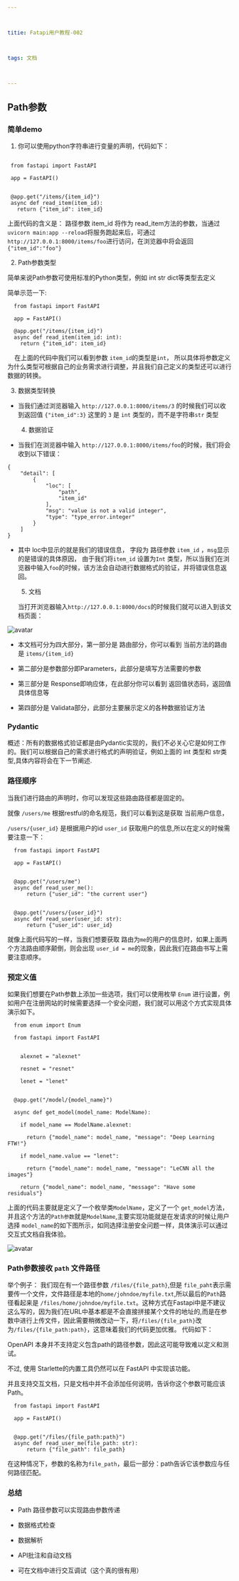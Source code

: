 ```yaml
---



titie: Fatapi用户教程-002



tags: 文档



---
```




## Path参数

### 简单demo


 1.  你可以使用python字符串进行变量的声明，代码如下：

```

 from fastapi import FastAPI

 app = FastAPI()


 @app.get("/items/{item_id}")
 async def read_item(item_id):
   return {"item_id": item_id}

 ```

 上面代码的含义是： 路径参数 item_id 将作为 read_item方法的参数，当通过`uvicorn main:app --reload`将服务跑起来后，可通过`http://127.0.0.1:8000/items/foo`进行访问，在浏览器中将会返回 `{"item_id":"foo"}`


  2.  Path参数类型


  简单来说Path参数可使用标准的Python类型，例如 int str dict等类型去定义

  简单示范一下: 

```  
  from fastapi import FastAPI

  app = FastAPI()

  @app.get("/items/{item_id}")
  async def read_item(item_id: int):
​    return {"item_id": item_id}
```

    在上面的代码中我们可以看到参数 `item_id`的类型是`int`， 所以具体将参数定义为什么类型可根据自己的业务需求进行调整，并且我们自己定义的类型还可以进行数据的转换。


  3. 数据类型转换


* 当我们通过浏览器输入 `http://127.0.0.1:8000/items/3` 的时候我们可以收到返回值 `{"item_id":3}` 这里的 `3` 是 `int` 类型的，而不是字符串`str` 类型


  4.  数据验证

* 当我们在浏览器中输入 `http://127.0.0.1:8000/items/foo`的时候，我们将会收到以下错误：

```
{
    "detail": [
        {
            "loc": [
                "path",
                "item_id"
            ],
            "msg": "value is not a valid integer",
            "type": "type_error.integer"
        }
    ]
}
```

* 其中 loc中显示的就是我们的错误信息， 字段为 路径参数 `item_id` ，`msg`显示的是错误的具体原因， 由于我们将`item_id` 设置为`Int` 类型，所以当我们在浏览器中输入`foo`的时候，该方法会自动进行数据格式的验证，并将错误信息返回。



  5. 文档

  当打开浏览器输入`http://127.0.0.1:8000/docs`的时候我们就可以进入到该文档页面：

<!--  <img src="https://fastapi.tiangolo.com/img/tutorial/path-params/image01.png" width="100%"> -->
![avatar](https://fastapi.tiangolo.com/img/tutorial/path-params/image01.png)


  * 本文档可分为四大部分，第一部分是 路由部分，你可以看到 当前方法的路由是 `items/{item_id}`

  * 第二部分是参数部分即Parameters，此部分是填写方法需要的参数

  * 第三部分是 Response即响应体，在此部分你可以看到 返回值状态码，返回值具体信息等

  * 第四部分是 Validata部分，此部分主要展示定义的各种数据验证方法


### Pydantic

 概述：所有的数据格式验证都是由Pydantic实现的，我们不必关心它是如何工作的。我们可以根据自己的需求进行格式的声明验证，例如上面的 int 类型和 str类型,具体内容将会在下一节阐述.



### 路径顺序


 当我们进行路由的声明时，你可以发现这些路由路径都是固定的。

  就像 `/users/me` 根据restful的命名规范，我们可以看到这是获取 当前用户信息，

  `/users/{user_id}` 是根据用户的id `user_id` 获取用户的信息,所以在定义的时候需要注意一下：

```
  from fastapi import FastAPI

  app = FastAPI()


  @app.get("/users/me")
  async def read_user_me():
      return {"user_id": "the current user"}


  @app.get("/users/{user_id}")
  async def read_user(user_id: str):
      return {"user_id": user_id}
```

  就像上面代码写的一样，当我们想要获取 路由为`me`的用户的信息时，如果上面两个方法路由顺序颠倒，则会出现 `user_id = me`的现象，因此我们在路由书写上需要注意顺序。



### 预定义值

 如果我们想要在Path参数上添加一些选项，我们可以使用枚举 `Enum` 进行设置，例如用户在注册网站的时候需要选择一个安全问题，我们就可以用这个方式实现具体演示如下。


``` 
  from enum import Enum

  from fastapi import FastAPI


​    alexnet = "alexnet"

​    resnet = "resnet"

​    lenet = "lenet"


  @app.get("/model/{model_name}")

  async def get_model(model_name: ModelName):

​    if model_name == ModelName.alexnet:

​      return {"model_name": model_name, "message": "Deep Learning FTW!"}

​    if model_name.value == "lenet":

​      return {"model_name": model_name, "message": "LeCNN all the images"}

​    return {"model_name": model_name, "message": "Have some residuals"}
```

上面的代码主要就是定义了一个枚举类`ModelName`，定义了一个 `get_model`方法，并且这个方法的`Path参数`就是`ModelName`,主要实现功能就是在发请求的时候让用户选择 `model_name`的如下图所示，如同选择注册安全问题一样，具体演示可以通过交互式文档自我体验。

  <!-- <img src="https://fastapi.tiangolo.com/img/tutorial/path-params/image03.png" width="100%"> -->
![avatar](https://fastapi.tiangolo.com/img/tutorial/path-params/image03.png)

### Path参数接收 `path` 文件路径

  举个例子： 我们现在有一个路径参数 `/files/{file_path}`,但是 `file_paht`表示需要传一个文件，文件路径是本地的`home/johndoe/myfile.txt`,所以最后的`Path`路径看起来是 `/files/home/johndoe/myfile.txt`。这种方式在Fastapi中是不建议这么写的，因为我们在URL中基本都是不会直接拼接某个文件的地址的,而是在参数中进行上传文件，因此需要稍微改动一下，将`/files/{file_path}`改为`/files/{file_path:path}`，这意味着我们的代码更加优雅。 代码如下：


  <p>OpenAPI 本身并不支持定义包含path的路径参数，因此这可能导致难以定义和测试。

  不过, 使用 Starlette的内置工具仍然可以在 FastAPI 中实现该功能。

  并且支持交互文档，只是文档中并不会添加任何说明，告诉你这个参数可能应该Path。</p>


``` 
  from fastapi import FastAPI

  app = FastAPI()


  @app.get("/files/{file_path:path}")
  async def read_user_me(file_path: str):
      return {"file_path": file_path}
```
  在这种情况下，参数的名称为`file_path`，最后一部分：path告诉它该参数应与任何路径匹配。

### 总结

* Path 路径参数可以实现路由参数传递

* 数据格式检查

* 数据解析

* API批注和自动文档

* 可在文档中进行交互调试（这个真的很有用）